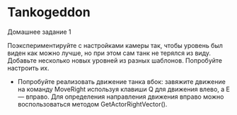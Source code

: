 # Tankogeddon
Домашнее задание 1

Поэкспериментируйте с настройками камеры так, чтобы уровень был виден как можно лучше, но при этом сам танк не терялся из виду.
Добавьте несколько новых уровней из разных шаблонов. Попробуйте настроить их.
* Попробуйте реализовать движение танка вбок:
завяжите движение на команду MoveRight используя клавиши Q для движения влево, а E — вправо.
Для определения направления движения вправо можно воспользоваться методом GetActorRightVector().
